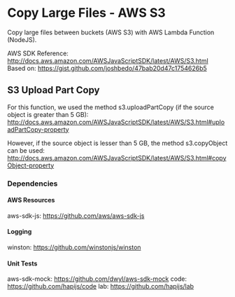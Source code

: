 # Copy Large Files - AWS S3
Copy large files between buckets (AWS S3) with AWS Lambda Function (NodeJS).

AWS SDK Reference: http://docs.aws.amazon.com/AWSJavaScriptSDK/latest/AWS/S3.html
Based on: https://gist.github.com/joshbedo/47bab20d47c1754626b5

## S3 Upload Part Copy
For this function, we used the method s3.uploadPartCopy (if the source object is greater than 5 GB):
http://docs.aws.amazon.com/AWSJavaScriptSDK/latest/AWS/S3.html#uploadPartCopy-property

However, if the source object is lesser than 5 GB, the method s3.copyObject can be used:
http://docs.aws.amazon.com/AWSJavaScriptSDK/latest/AWS/S3.html#copyObject-property

### Dependencies

#### AWS Resources
aws-sdk-js: https://github.com/aws/aws-sdk-js

#### Logging
winston: https://github.com/winstonjs/winston

#### Unit Tests
aws-sdk-mock: https://github.com/dwyl/aws-sdk-mock
code: https://github.com/hapijs/code
lab: https://github.com/hapijs/lab 